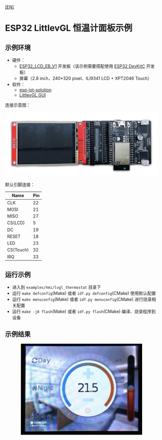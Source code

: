 [[EN]](./lvgl_thermostat_en.md)

# ESP32 LittlevGL 恒温计面板示例

## 示例环境

- 硬件：
	* [ESP32\_LCD\_EB\_V1](https://github.com/espressif/esp-dev-kits/blob/master/esp32-lcdkit/docs/ESP32_LCDKit_guide_cn.md) 开发板（该示例需要搭配使用 [ESP32 DevKitC](https://docs.espressif.com/projects/esp-idf/en/stable/hw-reference/modules-and-boards.html#esp32-devkitc-v4) 开发板）
	* 屏幕（2.8 inch、240*320 pixel、ILI9341 LCD + XPT2046 Touch）
- 软件：
	* [esp-iot-solution](https://github.com/espressif/esp-iot-solution)
	* [LittlevGL GUI](https://lvgl.io/)

连接示意图：

<div align="center"><img src="../../../docs/_static/hmi_solution/lcd_connect.jpg" width = "700" alt="lcd_connect" align=center /></div>  

默认引脚连接：

Name | Pin
-------- | -----
CLK | 22
MOSI | 21
MISO | 27
CS(LCD) | 5
DC | 19
RESET | 18
LED | 23
CS(Touch) | 32
IRQ | 33

## 运行示例

- 进入到 `examples/hmi/lvgl_thermostat` 目录下
- 运行 `make defconfig`(Make) 或者 `idf.py defconfig`(CMake) 使用默认配置
- 运行 `make menuconfig`(Make) 或者 `idf.py menuconfig`(CMake) 进行烧录相关配置
- 运行 `make -j8 flash`(Make) 或者 `idf.py flash`(CMake) 编译、烧录程序到设备

## 示例结果

<div align="center"><img src="../../../docs/_static/hmi_solution/littlevgl/thermostat.jpg" width = "400" alt="thermostat" align=center /></div>  